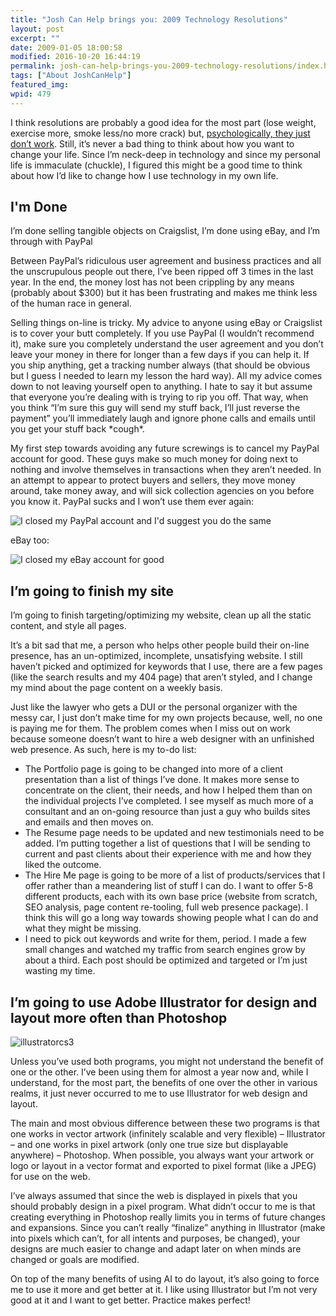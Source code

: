 ```yaml
---
title: "Josh Can Help brings you: 2009 Technology Resolutions"
layout: post
excerpt: ""
date: 2009-01-05 18:00:58
modified: 2016-10-20 16:44:19
permalink: josh-can-help-brings-you-2009-technology-resolutions/index.html
tags: ["About JoshCanHelp"]
featured_img:
wpid: 479
---
```



I think resolutions are probably a good idea for the most part (lose weight, exercise more, smoke less/no more crack) but, [psychologically, they just don’t work](http://www.boston.com/lifestyle/articles/2009/01/01/why_is_change_so_hard/?page=full). Still, it’s never a bad thing to think about how you want to change your life. Since I’m neck-deep in technology and since my personal life is immaculate (chuckle), I figured this might be a good time to think about how I’d like to change how I use technology in my own life.

## I'm Done

I’m done selling tangible objects on Craigslist, I’m done using eBay, and I’m through with PayPal

Between PayPal’s ridiculous user agreement and business practices and all the unscrupulous people out there, I’ve been ripped off 3 times in the last year. In the end, the money lost has not been crippling by any means (probably about $300) but it has been frustrating and makes me think less of the human race in general.

Selling things on-line is tricky. My advice to anyone using eBay or Craigslist is to cover your butt completely. If you use PayPal (I wouldn’t recommend it), make sure you completely understand the user agreement and you don’t leave your money in there for longer than a few days if you can help it. If you ship anything, get a tracking number always (that should be obvious but I guess I needed to learn my lesson the hard way). All my advice comes down to not leaving yourself open to anything. I hate to say it but assume that everyone you’re dealing with is trying to rip you off. That way, when you think “I’m sure this guy will send my stuff back, I’ll just reverse the payment” you’ll immediately laugh and ignore phone calls and emails until you get your stuff back \*cough\*.

My first step towards avoiding any future screwings is to cancel my PayPal account for good. These guys make so much money for doing next to nothing and involve themselves in transactions when they aren’t needed. In an attempt to appear to protect buyers and sellers, they move money around, take money away, and will sick collection agencies on you before you know it. PayPal sucks and I won’t use them ever again:

![I closed my PayPal account and I'd suggest you do the same](/_images/2009/01/paypal_close.jpg "I closed my PayPal account and I'd suggest you do the same")

eBay too:

![I closed my eBay account for good](/_images/2009/01/ebay_close.jpg "I closed my eBay account for good")

## I’m going to finish my site

I’m going to finish targeting/optimizing my website, clean up all the static content, and style all pages.

It’s a bit sad that me, a person who helps other people build their on-line presence, has an un-optimized, incomplete, unsatisfying website. I still haven’t picked and optimized for keywords that I use, there are a few pages (like the search results and my 404 page) that aren’t styled, and I change my mind about the page content on a weekly basis.

Just like the lawyer who gets a DUI or the personal organizer with the messy car, I just don’t make time for my own projects because, well, no one is paying me for them. The problem comes when I miss out on work because someone doesn’t want to hire a web designer with an unfinished web presence. As such, here is my to-do list:

- The Portfolio page is going to be changed into more of a client presentation than a list of things I’ve done. It makes more sense to concentrate on the client, their needs, and how I helped them than on the individual projects I’ve completed. I see myself as much more of a consultant and an on-going resource than just a guy who builds sites and emails and then moves on.
- The Resume page needs to be updated and new testimonials need to be added. I’m putting together a list of questions that I will be sending to current and past clients about their experience with me and how they liked the outcome.
- The Hire Me page is going to be more of a list of products/services that I offer rather than a meandering list of stuff I can do. I want to offer 5-8 different products, each with its own base price (website from scratch, SEO analysis, page content re-tooling, full web presence package). I think this will go a long way towards showing people what I can do and what they might be missing.
- I need to pick out keywords and write for them, period. I made a few small changes and watched my traffic from search engines grow by about a third. Each post should be optimized and targeted or I’m just wasting my time.

I’m going to use Adobe Illustrator for design and layout more often than Photoshop
----------------------------------------------------------------------------------

![illustratorcs3](/_images/2009/01/illustratorcs3.jpg)

Unless you’ve used both programs, you might not understand the benefit of one or the other. I’ve been using them for almost a year now and, while I understand, for the most part, the benefits of one over the other in various realms, it just never occurred to me to use Illustrator for web design and layout.

The main and most obvious difference between these two programs is that one works in vector artwork (infinitely scalable and very flexible) – Illustrator – and one works in pixel artwork (only one true size but displayable anywhere) – Photoshop. When possible, you always want your artwork or logo or layout in a vector format and exported to pixel format (like a JPEG) for use on the web.

I’ve always assumed that since the web is displayed in pixels that you should probably design in a pixel program. What didn’t occur to me is that creating everything in Photoshop really limits you in terms of future changes and expansions. Since you can’t really “finalize” anything in Illustrator (make into pixels which can’t, for all intents and purposes, be changed), your designs are much easier to change and adapt later on when minds are changed or goals are modified.

On top of the many benefits of using AI to do layout, it’s also going to force me to use it more and get better at it. I like using Illustrator but I’m not very good at it and I want to get better. Practice makes perfect!
